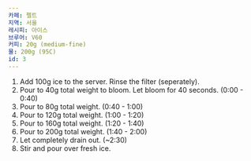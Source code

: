 ```yaml
---
카페: 펠트
지역: 서울
레시피: 아이스
브루어: V60
커피: 20g (medium-fine)
물: 200g (95C)
id: 3
---
```


1. Add 100g ice to the server. Rinse the filter (seperately).
2. Pour to 40g total weight to bloom. Let bloom for 40 seconds. (0:00 - 0:40)
3. Pour to 80g total weight. (0:40 - 1:00)
4. Pour to 120g total weight. (1:00 - 1:20)
5. Pour to 160g total weight. (1:20 - 1:40)
6. Pour to 200g total weight. (1:40 - 2:00)
7. Let completely drain out. (~2:30)
8. Stir and pour over fresh ice.

